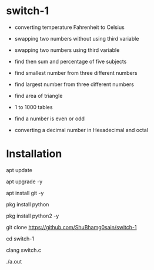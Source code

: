 # switch-1

   * converting temperature Fahrenheit to Celsius
  
   * swapping two numbers without using third variable

   * swapping two numbers using third variable

   * find then sum and percentage of five subjects

   * find smallest number from three different numbers

   * find largest number from three different numbers

   * find area of triangle

   * 1 to 1000 tables

   * find a number is even or odd

   * converting a decimal number in Hexadecimal and octal


# Installation

apt update

 apt upgrade -y

 apt install git -y

 pkg install python

pkg install python2 -y

git clone https://github.com/ShuBhamg0sain/switch-1

cd switch-1

clang switch.c

./a.out





